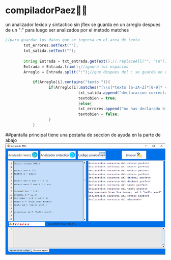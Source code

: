 # compiladorPaez👩‍💻
un analizador lexico y sintactico sin jflex
se guarda en un arreglo despues de un ":" para luego ser analizados por el metodo matches

```java   
//para guardar los datos que se ingresa en el area de texto        
        txt_errores.setText("");
        txt_salida.setText("");
        
        String Entrada = txt_entrada.getText();//.replaceAll("", "\n");// para sustituir el ; por un enter
        Entrada = Entrada.trim();//ignora los espacios
        Arreglo = Entrada.split(":");//que despues del : se guarda en el siguiente arreglo


```


```java
            if(Arreglo[i].contains("texto ")){
                   if(Arreglo[i].matches("[\\s]*texto [a-zA-Z]*[0-9]* = '[a-zA-Z|0-9|\\s]*'")){
                                txt_salida.append("declaracion correcta del texto perfect \n");
                                textobien = true;
                                }else{
                                txt_errores.append("no has declarado bien el valor:  "+Arreglo[i].replaceAll("\n","")+"\n");
                                textobien = false;
                   }
            }
   ```

##pantalla principal tiene una pestaña de seccion de ayuda en la parte de abajo
![por_si_acaso](pantallaprin.png)


